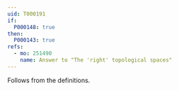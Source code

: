 ```yaml
---
uid: T000191
if:
  P000148: true
then:
  P000143: true
refs:
  - mo: 251490
    name: Answer to "The 'right' topological spaces"
---
```


Follows from the definitions.
